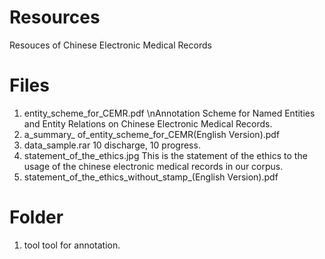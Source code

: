 # Resources
Resouces of Chinese Electronic Medical Records

# Files
1. entity_scheme_for_CEMR.pdf    \nAnnotation Scheme for Named Entities and Entity Relations on Chinese Electronic Medical Records.
2. a_summary_ of_entity_scheme_for_CEMR(English Version).pdf
3. data_sample.rar    10 discharge, 10 progress.
4. statement_of_the_ethics.jpg    This is the statement of the ethics to the usage of the chinese electronic medical records in our corpus.
5. statement_of_the_ethics_without_stamp_(English Version).pdf

# Folder
1. tool    tool for annotation.
